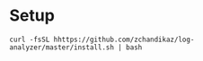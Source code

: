 # Setup

```shell
curl -fsSL hhttps://github.com/zchandikaz/log-analyzer/master/install.sh | bash
```





